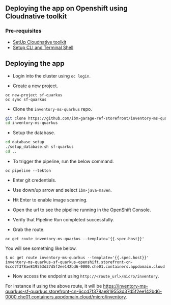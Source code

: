 ## Deploying the app on Openshift using Cloudnative toolkit

### Pre-requisites

- [SetUp Cloudnative toolkit](https://cloudnativetoolkit.dev/workshop/setup#3.-setup-ibm-cloud-native-toolkit-workshop)
- [Setup CLI and Terminal Shell](https://cloudnativetoolkit.dev/workshop/setup#4-setup-cli-and-terminal-shell)

## Deploying the app

- Login into the cluster using `oc login`.

- Create a new project.

```
oc new-project sf-quarkus
oc sync sf-quarkus
```

- Clone the `inventory-ms-quarkus` repo.

```bash
git clone https://github.com/ibm-garage-ref-storefront/inventory-ms-quarkus.git
cd inventory-ms-quarkus
```

- Setup the database.

```bash
cd database_setup
./setup_database.sh sf-quarkus
cd ..
```

- To trigger the pipeline, run the below command.

```
oc pipeline --tekton
```

  - Enter git credentials.
  - Use down/up arrow and select `ibm-java-maven`.
  - Hit Enter to enable image scanning.
  - Open the url to see the pipeline running in the OpenShift Console.

- Verify that Pipeline Run completed successfully.

- Grab the route.

```
oc get route inventory-ms-quarkus --template='{{.spec.host}}'
```

You will see something like below.

```
$ oc get route inventory-ms-quarkus --template='{{.spec.host}}'
inventory-ms-quarkus-sf-quarkus-openshift.storefront-cn-6ccd7f378ae819553d37d5f2ee142bd6-0000.che01.containers.appdomain.cloud
```

- Now access the endpoint using `http://<route_url>/micro/inventory`.

For instance if using the above route, it will be https://inventory-ms-quarkus-sf-quarkus.storefront-cn-6ccd7f378ae819553d37d5f2ee142bd6-0000.che01.containers.appdomain.cloud/micro/inventory.
